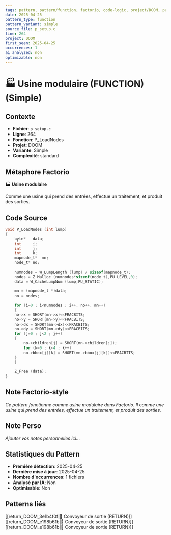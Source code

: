 ```yaml
---
tags: pattern, pattern/function, factorio, code-logic, project/DOOM, pattern/variant/simple
date: 2025-04-25
pattern_type: function
pattern_variant: simple
source_file: p_setup.c
line: 264
project: DOOM
first_seen: 2025-04-25
occurrences: 1
ai_analyzed: non
optimizable: non
---
```


# 🏭 Usine modulaire (FUNCTION) (Simple)

## Contexte
- **Fichier**: `p_setup.c`
- **Ligne**: 264
- **Fonction**: P_LoadNodes
- **Projet**: DOOM
- **Variante**: Simple
- **Complexité**: standard

## Métaphore Factorio
🏭 **Usine modulaire**

Comme une usine qui prend des entrées, effectue un traitement, et produit des sorties.

## Code Source
```c
void P_LoadNodes (int lump)
{
    byte*	data;
    int		i;
    int		j;
    int		k;
    mapnode_t*	mn;
    node_t*	no;
	
    numnodes = W_LumpLength (lump) / sizeof(mapnode_t);
    nodes = Z_Malloc (numnodes*sizeof(node_t),PU_LEVEL,0);	
    data = W_CacheLumpNum (lump,PU_STATIC);
	
    mn = (mapnode_t *)data;
    no = nodes;
    
    for (i=0 ; i<numnodes ; i++, no++, mn++)
    {
	no->x = SHORT(mn->x)<<FRACBITS;
	no->y = SHORT(mn->y)<<FRACBITS;
	no->dx = SHORT(mn->dx)<<FRACBITS;
	no->dy = SHORT(mn->dy)<<FRACBITS;
	for (j=0 ; j<2 ; j++)
	{
	    no->children[j] = SHORT(mn->children[j]);
	    for (k=0 ; k<4 ; k++)
		no->bbox[j][k] = SHORT(mn->bbox[j][k])<<FRACBITS;
	}
    }
	
    Z_Free (data);
}
```

## Note Factorio-style
*Ce pattern fonctionne comme usine modulaire dans Factorio. Il comme une usine qui prend des entrées, effectue un traitement, et produit des sorties.*

## Note Perso
*Ajouter vos notes personnelles ici...*

## Statistiques du Pattern
- **Première détection**: 2025-04-25
- **Dernière mise à jour**: 2025-04-25
- **Nombre d'occurrences**: 1 fichiers
- **Analysé par IA**: Non
- **Optimisable**: Non

## Patterns liés
[[return_DOOM_3e1b4f0f|🚚 Convoyeur de sortie (RETURN)]]
[[return_DOOM_e198b61b|🚚 Convoyeur de sortie (RETURN)]]
[[return_DOOM_e198b61b|🚚 Convoyeur de sortie (RETURN)]]
